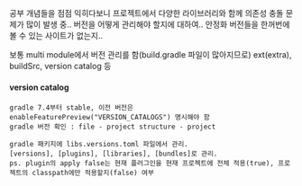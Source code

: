 공부 개념들을 점점 익히다보니 프로젝트에서 다양한 라이브러리와 함께 의존성 충돌 문제가 많이 발생 중..
버전을 어떻게 관리해야 할지에 대하여..
안정화 버전들을 한꺼번에 볼 수 있는 사이트가 없는지..


보통 multi module에서 버전 관리를 함(build.gradle 파일이 많아지므로)
ext(extra), buildSrc, version catalog 등

#### version catalog
	gradle 7.4부터 stable, 이전 버전은 enableFeaturePreview("VERSION_CATALOGS") 명시해야 함
	gradle 버전 확인 : file - project structure - project
	
	gradle 패키지에 libs.versions.toml 파일에서 관리.
	[versions], [plugins], [libraries], [bundles]로 관리.
	ps. plugin의 apply false는 현재 플러그인을 현재 프로젝트에 전체 적용(true), 프로젝트의 classpath에만 적용할지(false) 여부

